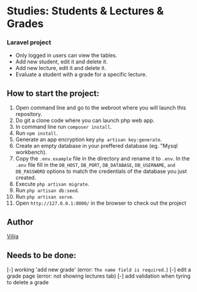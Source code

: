 # Studies: Students & Lectures & Grades
### Laravel project

* Only logged in users can view the tables. 
* Add new student, edit it and delete it. 
* Add new lecture, edit it and delete it. 
* Evaluate a student with a grade for a specific lecture.

## How to start the project:
1. Open command line and go to the webroot where you will launch this repository.
2. Do git a clone code where you can launch php web app.
3. In command line run ``composer install``.
4. Run ``npm install``.
5. Generate an app encryption key ``php artisan key:generate``.
6. Create an empty database in your preffered database (eg. "Mysql workbench).
7. Copy the ``.env.example`` file in the directory and rename it to ``.env``. In the ``.env`` file fill in the ``DB_HOST``, ``DB_PORT``, ``DB_DATABASE``, ``DB_USERNAME``, ``and DB_PASSWORD`` options to match the credentials of the database you just created. 
8. Execute ``php artisan migrate``.
9. Run ``php artisan db:seed``.
10. Run ``php artisan serve``.
11. Open ``http://127.0.0.1:8000/`` in the browser to check out the project

## Author
[Vilija](https://github.com/vikontrimaite)

## Needs to be done:
[-] working 'add new grade' (error: ``The name field is required.``)
[-] edit a grade page (error: not showing lectures tab)
[-] add validation when tyring to delete a grade